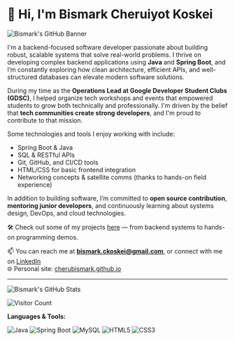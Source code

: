 # 👋 Hi, I'm Bismark Cheruiyot Koskei

![Bismark's GitHub Banner](https://via.placeholder.com/1200x400.png?text=Welcome+to+Bismark+Cheruiyot+Koskei's+GitHub+Profile)

I'm a backend-focused software developer passionate about building robust, scalable systems that solve real-world problems. I thrive on developing complex backend applications using **Java** and **Spring Boot**, and I’m constantly exploring how clean architecture, efficient APIs, and well-structured databases can elevate modern software solutions.

During my time as the **Operations Lead at Google Developer Student Clubs (GDSC)**, I helped organize tech workshops and events that empowered students to grow both technically and professionally. I'm driven by the belief that **tech communities create strong developers**, and I'm proud to contribute to that mission.

Some technologies and tools I enjoy working with include:
- Spring Boot & Java
- SQL & RESTful APIs
- Git, GitHub, and CI/CD tools
- HTML/CSS for basic frontend integration
- Networking concepts & satellite comms (thanks to hands-on field experience)

In addition to building software, I’m committed to **open source contribution**, **mentoring junior developers**, and continuously learning about systems design, DevOps, and cloud technologies.

🛠️ Check out some of my projects [here](https://github.com/cherubismark?tab=repositories) — from backend systems to hands-on programming demos.

📫 You can reach me at **bismark.ckoskei@gmail.com**, or connect with me on [LinkedIn](https://linkedin.com/in/bismark-cheruiyot)  
🌐 Personal site: [cherubismark.github.io](https://cherubismark.github.io)

---

![Bismark's GitHub Stats](https://github-readme-stats.vercel.app/api?username=cherubismark&show_icons=true&hide_title=true&count_private=true&hide=prs&theme=radical)

![Visitor Count](https://visitor-badge.laobi.icu/badge?page_id=cherubismark.cherubismark)

**Languages & Tools:**

![Java](https://img.shields.io/badge/Java-%23E34A86.svg?style=flat&logo=java&logoColor=white)
![Spring Boot](https://img.shields.io/badge/Spring%20Boot-%236DB33F.svg?style=flat&logo=springboot&logoColor=white)
![MySQL](https://img.shields.io/badge/MySQL-%234479A1.svg?style=flat&logo=mysql&logoColor=white)
![HTML5](https://img.shields.io/badge/HTML5-%23E34F26.svg?style=flat&logo=html5&logoColor=white)
![CSS3](https://img.shields.io/badge/CSS3-%231572B6.svg?style=flat&logo=css3&logoColor=white)
